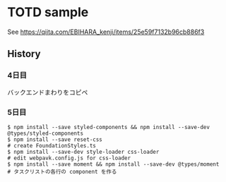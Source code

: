 # TOTD sample

See https://qiita.com/EBIHARA_kenji/items/25e59f7132b96cb886f3

## History

### 4日目

バックエンドまわりをコピペ

### 5日目

```
$ npm install --save styled-components && npm install --save-dev @types/styled-components
$ npm install --save reset-css
# create FoundationStyles.ts
$ npm install --save-dev style-loader css-loader
# edit webpavk.config.js for css-loader
$ npm install --save moment && npm install --save-dev @types/moment
# タスクリストの各行の component を作る
```
